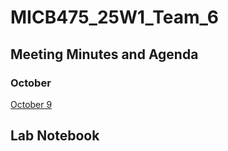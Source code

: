 # MICB475_25W1_Team_6

## Meeting Minutes and Agenda
  ### October
  [October 9](#(https://github.com/efayola/MICB475_25W1_Team_6/blob/49a7a8b095ca947553a80524fdf2763d62ee11c1/meetings/October_9.md))
## Lab Notebook
